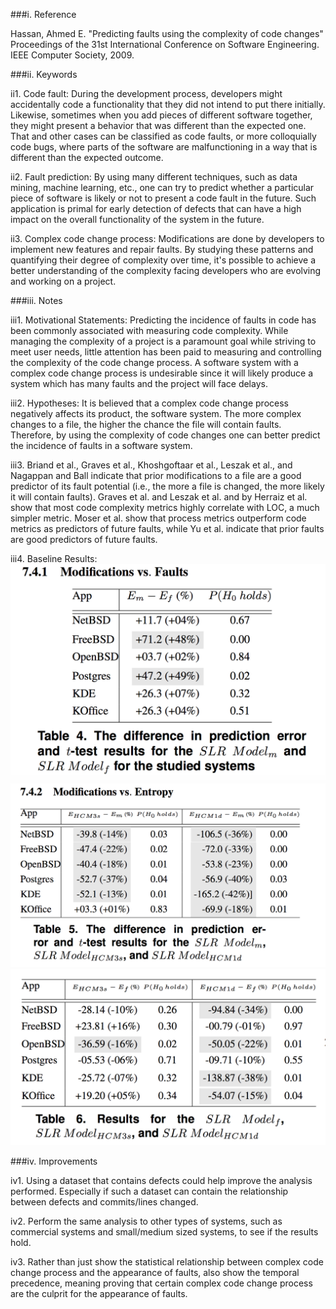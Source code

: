 ###i. Reference

Hassan, Ahmed E. "Predicting faults using the complexity of code changes" Proceedings of the 31st International Conference on Software Engineering. IEEE Computer Society, 2009.

###ii. Keywords

ii1. Code fault: During the development process, developers might accidentally code a functionality that they did not intend to put there initially. Likewise, sometimes when you add pieces of different software together, they might present a behavior that was different than the expected one. That and other cases can be classified as code faults, or more colloquially code bugs, where parts of the software are malfunctioning in a way that is different than the expected outcome.

ii2. Fault prediction: By using many different techniques, such as data mining, machine learning, etc., one can try to predict whether a particular piece of software is likely or not to present a code fault in the future. Such application is primal for early detection of defects that can have a high impact on the overall functionality of the system in the future.

ii3. Complex code change process: Modifications are done by developers to implement new features and repair faults. By studying these patterns and quantifying their degree of complexity over time, it's possible to achieve a better understanding of the complexity facing developers who are evolving and working on a project. 

###iii. Notes

iii1. Motivational Statements: Predicting the incidence of faults in code has been commonly associated with measuring code complexity. While managing the complexity of a project is a paramount goal while striving to meet user needs, little attention has been paid to measuring and controlling the complexity of the code change process. A software system with a complex code change process is undesirable since it will likely produce a system which has many faults and the project will face delays.

iii2. Hypotheses: It is believed that a complex code change process negatively affects its product, the software system. The more complex changes to a file, the higher the chance the file will contain faults. Therefore, by using the complexity of code changes one can better predict the incidence of faults in a software system.

iii3. Briand et al., Graves et al., Khoshgoftaar et al., Leszak et al., and Nagappan and Ball indicate that prior modifications to a file are a good predictor of its fault potential (i.e., the more a file is changed, the more likely it will contain faults). Graves et al. and Leszak et al. and by Herraiz et al. show that most code complexity metrics highly correlate with LOC, a much simpler metric. Moser et al. show that process metrics outperform code metrics as predictors of
future faults, while Yu et al. indicate that prior faults are good predictors of future faults.

iii4. Baseline Results: 
![alt text](https://github.com/gui-rangel/fss16gui/blob/master/read/R1.png "")
![alt text](https://github.com/gui-rangel/fss16gui/blob/master/read/R2.png "")
![alt text](https://github.com/gui-rangel/fss16gui/blob/master/read/R3.png "")


###iv. Improvements

iv1. Using a dataset that contains defects could help improve the analysis performed. Especially if such a dataset can contain the relationship between defects and commits/lines changed.

iv2. Perform the same analysis to other types of systems, such as commercial systems and small/medium sized systems, to see if the results hold.

iv3. Rather than just show the statistical relationship between complex code change process and the appearance of faults, also show the temporal precedence, meaning proving that certain complex code change process are the culprit for the appearance of faults.
